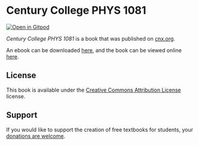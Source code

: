# Century College PHYS 1081

[![Open in Gitpod](https://gitpod.io/button/open-in-gitpod.svg)](https://gitpod.io/from-referrer/)

_Century College PHYS 1081_ is a book that was published on [cnx.org](https://cnx.org/).

An ebook can be downloaded [here](https://github.com/cnx-user-books/cnxbook-century-college-phys-1081/releases/latest), and the book can be viewed online [here](https://github.com/cnx-user-books/cnxbook-century-college-phys-1081/releases/latest).

## License
This book is available under the [Creative Commons Attribution License](./LICENSE) license.

## Support
If you would like to support the creation of free textbooks for students, your [donations are welcome](https://riceconnect.rice.edu/donation/support-openstax-banner).
